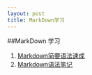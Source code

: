 ```yaml
---
layout: post
title: MarkDown学习
---
```


##MarkDown 学习
1. [Markdown简要语法速成](https://raysnote.com/markdown-get-started)
2. [Markdown语法笔记](http://xaolex.github.io/blog/2014/01/01/markdown-syntax/)

